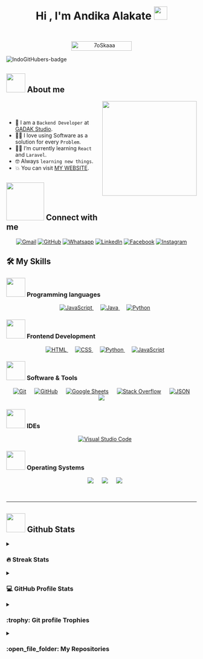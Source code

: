 <h1 align="center">Hi , I'm Andika Alakate <img src="https://media.giphy.com/media/hvRJCLFzcasrR4ia7z/giphy.gif" width="35"></h1>
<!-- <p align="center"> -->
<!--   <a href="https://github.com/DenverCoder1/readme-typing-svg"><img src="https://readme-typing-svg.herokuapp.com?font=Time+New+Roman&color=%23C8BE25&size=25&center=true&vCenter=true&width=600&height=100&lines=Software+Engineer+@bld.ai;Computer+Science+Student;Competitive+Programmer;2x+ACPC+Finalist;Expert+on+Codeforces;Division+1+on+Codechef+(5+Stars);4+Kyu+on+Atcoder;Always+learning+new+things"></a> -->
<!-- </p> -->

<br>

<p align="center"> 
	<img src="https://komarev.com/ghpvc/?username=andikaalakate&label=Profile%20views&color=0047AB&style=plastic?" alt="7oSkaaa" height=25px, width=160px/> 
<!-- 	- -->
<!-- 		<a href = "https://commits.top/egypt.html" target="_blank">
			<img src="https://aktive.tk/egypt/andikaalakate?color=red" alt="Most Active Users" target="_blank" height=25px, width=250px/> 
		</a> -->

<!-- 	<a href = "https://commits.top/egypt.html" target="_blank">
		<img src="https://enfsgag3ayy6w9q.m.pipedream.net/&style=plastic" alt="7oSkaaa" target="_blank" height=25px, width=250px/>
	</a> -->

</p>

![IndoGitHubers-badge](https://indogithubers-badge.vercel.app/badge?username=depapp)

## <picture><img src = "https://github.com/7oSkaaa/7oSkaaa/blob/main/Images/about_me.gif?raw=true" width = 50px></picture> About me

<picture> <img align="right" src="https://github.com/7oSkaaa/7oSkaaa/blob/main/Images/Right_Side.gif?raw=true" width = 250px></picture>

<br><br>

- :school: I am a `Backend Developer` at [GADAK Studio](https://gadakstd.my.id).
- :technologist: I love using Software as a solution for every `Problem`.
- :student: I’m currently learning `React` and `Laravel`.
- :nerd_face: Always `learning new things`.
- :boom: You can visit [MY WEBSITE](https://andikaalakate.vercel.app).
  <br>

## <picture> <img src="https://github.com/7oSkaaa/7oSkaaa/blob/main/Images/Connect-with-me.gif?raw=true" width="100px"> </picture> Connect with me

<p align="center">
	<a href="mailto:andikaalakate@gmail.com"><img img src="https://img.shields.io/badge/gmail-%23EA4335.svg?style=plastic&logo=gmail&logoColor=white" alt="Gmail"/></a>
	<a href="https://github.com/andikaalakate"><img src="https://img.shields.io/badge/github-%23181717.svg?style=plastic&logo=github&logoColor=white" alt="GitHub"/></a>
	<a href="https://wa.me/089505722187"><img src="https://img.shields.io/badge/whatsapp-%2325D366.svg?style=plastic&logo=whatsapp&logoColor=white" alt="Whatsapp"/></a>
	<a href="https://www.linkedin.com/in/andikaalakate/"><img src="https://img.shields.io/badge/linkedin-%230A66C2.svg?style=plastic&logo=linkedin&logoColor=white" alt="LinkedIn"/></a>
	<a href="https://www.facebook.com/andika46710"><img src="https://img.shields.io/badge/facebook-%231877F2.svg?style=plastic&logo=facebook&logoColor=white" alt="Facebook"/></a>
	<a href="https://www.instagram.com/andika46710_/"><img src="https://img.shields.io/badge/instagram-%23E4405F.svg?style=plastic&logo=instagram&logoColor=white" alt="Instagram"/></a>
</p>

## 🛠️ My Skills

### <picture> <img src = "https://media1.tenor.com/m/8b2-2a17wIAAAAAC/wow-world-of-warcraft.gif" width = 50px> </picture> Programming languages

<p align="center"> 
  &emsp;
  <a href="https://developer.mozilla.org/en-US/docs/Web/JavaScript" target="_blank"> 
     <img alt="JavaScript" src="https://img.shields.io/badge/JavaScript%20-%23F7DF1E.svg?style=plastic&logo=javascript&logoColor=black">
   </a>
  &emsp;
  <a href="https://www.java.com" target="_blank"> 
    <img alt="Java" src="https://img.shields.io/badge/Java-%23007396.svg?style=plastic&logo=java&logoColor=white">
  </a>
  &emsp;
   <a href="https://www.python.org" target="_blank">
    <img alt="Python" src="https://img.shields.io/badge/Python%20-%2314354C.svg?style=plastic&logo=python&logoColor=white">
  </a>
</p>

### <picture> <img src = "https://github.com/7oSkaaa/7oSkaaa/blob/main/Images/Front_End.gif?raw=true" width = 50px> </picture> Frontend Development

<p align="center"> 
  &emsp; 
  <a href="https://www.w3.org/html/" target="_blank"> 
   <img alt="HTML" src="https://img.shields.io/badge/HTML5%20-%23E34F26.svg?style=plastic&logo=html5&logoColor=white">
  </a>   
  &emsp;
  <a href="https://www.w3schools.com/css/" target="_blank">
    <img alt="CSS" src="https://img.shields.io/badge/CSS%20-%231572B6.svg?style=plastic&logo=css3&logoColor=white">
  </a> 
  &emsp;
  <a href="https://www.python.org" target="_blank">
    <img alt="Python" src="https://img.shields.io/badge/react-%2361DAFB.svg?style=plastic&logo=React&logoColor=black">
  </a>
  &emsp;
  <a href="https://developer.mozilla.org/en-US/docs/Web/JavaScript" target="_blank"> 
     <img alt="JavaScript" src="https://img.shields.io/badge/JavaScript%20-%23F7DF1E.svg?style=plastic&logo=javascript&logoColor=black">
   </a>
</p>

### <picture> <img src = "https://github.com/7oSkaaa/7oSkaaa/blob/main/Images/Software_Tools.gif?raw=true" width = 50px> </picture> Software & Tools

<p align="center">
  &emsp;
    <a href="#"><img alt="Git" src="https://img.shields.io/badge/Git%20-%23F05033.svg?style=plastic&logo=git&logoColor=white"></a>
  &emsp;
    <a href="#"><img alt="GitHub" src="https://img.shields.io/badge/github-%23181717.svg?style=plastic&logo=github&logoColor=white"></a>
  &emsp;
    <a href="#"><img alt="Google Sheets" src="https://img.shields.io/badge/Google%20Sheets%20-%2334A853.svg?style=plastic&logo=google%20sheets&logoColor=white"></a>
  &emsp;
    <a href="#"><img alt="Stack Overflow" src="https://img.shields.io/badge/-Stack%20Overflow-FE7A16?style=plastic&logo=stack-overflow&logoColor=white"></a>
  &emsp;
    <a href="#"><img alt="JSON" img src="https://img.shields.io/badge/json-%23000000.svg?style=plastic&logo=json&logoColor=white"></a>
    &emsp;
    <a href="#"><img src="https://img.shields.io/badge/mysql-%234479A1.svg?&style=plastic&logo=mysql&logoColor=white"/></a>
</p>

### <picture> <img src = "https://github.com/7oSkaaa/7oSkaaa/blob/main/Images/IDEs.gif?raw=true" width = 50px> </picture> IDEs

<p align="center">
  &emsp;
    <a href="#"><img alt="Visual Studio Code" src="https://img.shields.io/badge/Visual%20Studio%20Code-0078d7.svg?style=plastic&logo=visual-studio-code&logoColor=white"></a>
</p>

### <picture> <img src = "https://github.com/7oSkaaa/7oSkaaa/blob/main/Images/OS.gif?raw=true" width = 50px> </picture> Operating Systems

<p align="center">
  &emsp;
    <a href="#"><img src="https://img.shields.io/badge/Linux-FCC624?style=plastic&logo=linux&logoColor=black"></a>
  &emsp;
    <a href="#"><img src="https://img.shields.io/badge/Ubuntu-E95420?style=plastic&logo=ubuntu&logoColor=white"></a>
  &emsp;
    <a href="#"><img src="https://img.shields.io/badge/Windows-0078D6?style=plastic&logo=windows&logoColor=white"></a>
</p>

<br>

---

## <picture> <img src = "https://github.com/7oSkaaa/7oSkaaa/blob/main/Images/Statistics.gif?raw=true" width = 50px> </picture> Github Stats

<details><summary><h3> 🔥 Streak Stats</h3></summary>

---

<p align="center"><img src="https://github-readme-streak-stats.herokuapp.com/?user=andikaalakate&theme=tokyonight_duo" alt="andikaalakate" /></p>

</details>
  
<details><summary><h3>💻 GitHub Profile Stats</h3></summary>

---

<p align="center">
    <a href="https://github.com/anuraghazra/github-readme-stats">
	    <img alt="andikaalakate's Github Stats" src="https://github-readme-stats.vercel.app/api?username=andikaalakate&show_icons=true&count_private=true&locale=en&theme=tokyonight&layout=compact" height="230px"/></a>
	  <img src="https://github-readme-stats.vercel.app/api/top-langs?username=andikaalakate&langs_count=10&show_icons=true&locale=en&theme=tokyonight" alt="andikaalakate" height="230px"/>
<br/>

<b>Note:</b> Top languages is only a metric of the languages my public code consists of and doesn't reflect experience or skill level.

  </p>
</details>

<details><summary> <h3> :trophy: Git profile Trophies </h3></summary>

---

<p align="center"> <a href="https://github.com/ryo-ma/github-profile-trophy"><img src="https://github-profile-trophy.vercel.app/?username=andikaalakate&layout=compact&theme=tokyonight&column=4&margin-w=15&margin-h=15" alt="andikaalakate" /></a> </p>
	
</details>
	
<details><summary><h3> :open_file_folder: My Repositories </h3></summary>

---

<div>
  <p align="center">
	<a href="https://github.com/andikaalakate/3A">
        <img src="https://github-readme-stats.vercel.app/api/pin/?username=andikaalakate&repo=3A&theme=tokyonight" alt="GitHub Stats" />
    </a>
	<a href="https://github.com/andikaalakate/absensi-laravel">
        <img src="https://github-readme-stats.vercel.app/api/pin/?username=andikaalakate&repo=absensi-laravel&theme=tokyonight" alt="GitHub Stats" />
    </a>
	<a href="https://github.com/andikaalakate/project_tokoonline">
        <img src="https://github-readme-stats.vercel.app/api/pin/?username=andikaalakate&repo=project_tokoonline&theme=tokyonight" alt="GitHub Stats" />
    </a>
	<a href="https://github.com/andikaalakate/alakate-network">
        <img src="https://github-readme-stats.vercel.app/api/pin/?username=andikaalakate&repo=alakate-network&theme=tokyonight" alt="GitHub Stats" />
    </a>
	<a href="https://github.com/andikaalakate/portfolio">
        <img src="https://github-readme-stats.vercel.app/api/pin/?username=andikaalakate&repo=portfolio&theme=tokyonight" alt="GitHub Stats" />
    </a>
	<a href="https://github.com/andikaalakate/vantanime">
        <img src="https://github-readme-stats.vercel.app/api/pin/?username=andikaalakate&repo=vantanime&theme=tokyonight" alt="GitHub Stats" />
    </a>
	<a href="https://github.com/andikaalakate/kastling">
        <img src="https://github-readme-stats.vercel.app/api/pin/?username=andikaalakate&repo=kastling&theme=tokyonight" alt="GitHub Stats" />
    </a>
	<a href="https://github.com/andikaalakate/kopi-kenangan">
        <img src="https://github-readme-stats.vercel.app/api/pin/?username=andikaalakate&repo=kopi-kenangan&theme=tokyonight" alt="GitHub Stats" />
    </a>
  </p>
</div>
</details>

</br></br>
